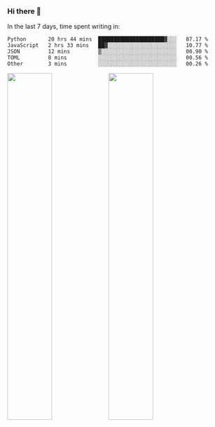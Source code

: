 ### Hi there 👋

In the last 7 days, time spent writing in:

<!--START_SECTION:waka-->
```text
Python       20 hrs 44 mins  █████████████████████▓░░░   87.17 % 
JavaScript   2 hrs 33 mins   ██▓░░░░░░░░░░░░░░░░░░░░░░   10.77 % 
JSON         12 mins         ▒░░░░░░░░░░░░░░░░░░░░░░░░   00.90 % 
TOML         8 mins          ░░░░░░░░░░░░░░░░░░░░░░░░░   00.56 % 
Other        3 mins          ░░░░░░░░░░░░░░░░░░░░░░░░░   00.26 % 
```
<!--END_SECTION:waka-->

<img src="https://wakatime.com/share/@jimtje/5d0c92de-08f8-4a72-8f2f-6a9693d1e318.svg" width=45% height=45%> <img src="https://wakatime.com/share/@jimtje/501498ae-bda5-4da7-a89d-b40bcdd5556d.svg" width=45% height=45%>
